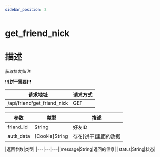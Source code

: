 ```yaml
---
sidebar_position: 2
---
```

# get_friend_nick
# 描述
获取好友备注

**!!\[饼干需要\]!!**

| 请求地址 | 请求方式 |
| --- | --- |
| /api/friend/get_friend_nick | GET |


|参数|类型|描述|
|---|---|---|
|friend_id|String|好友ID|
|auth_data|\[Cookie\]String|存在\[饼干\]里面的数据|

|返回参数|类型|
|---|---|---||message|String|返回的信息|
|status|String|状态|

